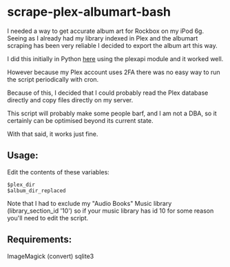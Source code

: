 # scrape-plex-albumart-bash

I needed a way to get accurate album art for Rockbox on my iPod 6g. Seeing as I already had my library indexed in Plex and the albumart scraping has been very reliable I decided to export the album art this way.

I did this initially in Python [here](https://github.com/neofright/scrape-plex-albumart) using the plexapi module and it worked well.

However because my Plex account uses 2FA there was no easy way to run the script periodically with cron.

Because of this, I decided that I could probably read the Plex database directly and copy files directly on my server.

This script will probably make some people barf, and I am not a DBA, so it certainly can be optimised beyond its current state.

With that said, it works just fine.

## Usage:
Edit the contents of these variables:

    $plex_dir
    $album_dir_replaced

Note that I had to exclude my "Audio Books" Music library (library_section_id '10') so if your music library has id 10 for some reason you'll need to edit the script.

## Requirements:
ImageMagick (convert)
sqlite3